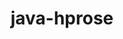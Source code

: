 ---
title: java-hprose
registryType: instrumentation
tags:
  - opentracing
  - Java
repo: https://github.com/opentracing-contrib/java-hprose
license: Apache License 2.0
description: OpenTracing instrumentation for the Hprose Remote Object Service Engine
authors: OpenTracing Contributors
---